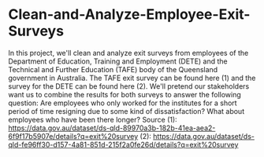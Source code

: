# Clean-and-Analyze-Employee-Exit-Surveys

In this project, we'll clean and analyze exit surveys from employees of the Department of Education, Training and Employment (DETE) and the Technical and Further Education (TAFE) body of the Queensland government in Australia. The TAFE exit survey can be found here (1) and the survey for the DETE can be found here (2). We'll pretend our stakeholders want us to combine the results for both surveys to answer the following question:
Are employees who only worked for the institutes for a short period of time resigning due to some kind of dissatisfaction? What about employees who have been there longer?
Source
(1): https://data.gov.au/dataset/ds-qld-89970a3b-182b-41ea-aea2-6f9f17b5907e/details?q=exit%20survey
(2): https://data.gov.au/dataset/ds-qld-fe96ff30-d157-4a81-851d-215f2a0fe26d/details?q=exit%20survey
